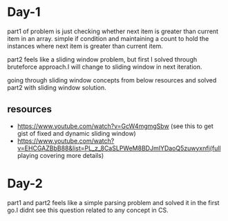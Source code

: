 # Day-1 

part1 of problem is just checking whether next item is greater than current item in an array. simple if condition and maintaining a count to hold the instances where next item is greater than current item.

part2 feels like a sliding window problem, but first I solved through bruteforce approach.I will change to sliding window in next iteration.

going through sliding window concepts from below resources and solved part2 with sliding window solution.

## resources

- https://www.youtube.com/watch?v=GcW4mgmgSbw (see this to get gist of fixed and dynamic sliding window)
- https://www.youtube.com/watch?v=EHCGAZBbB88&list=PL_z_8CaSLPWeM8BDJmIYDaoQ5zuwyxnfj(full playing covering more details)

# Day-2 

part1 and part2 feels like a simple parsing problem and solved it in the first go.I didnt see this question related to any concept in CS.